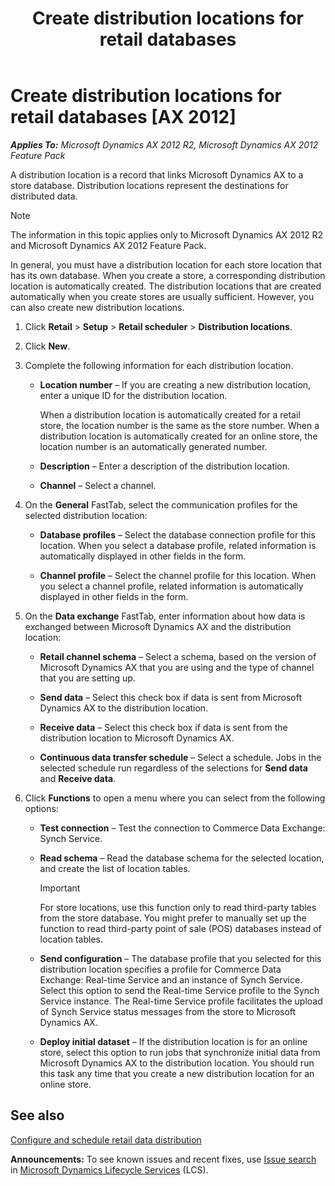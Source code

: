 ﻿---
title: Create distribution locations for retail databases
TOCTitle: Create distribution locations for retail databases
ms:assetid: dc601bbe-d24d-4dc3-aea0-3b9859ebfb1f
ms:mtpsurl: https://technet.microsoft.com/en-us/library/JJ677451(v=AX.60)
ms:contentKeyID: 49384235
ms.date: 05/18/2015
mtps_version: v=AX.60
f1_keywords:
- Forms.RetailConnDistributionLocation
- MsDynAx060.Forms.RetailConnDistributionLocation
---

# Create distribution locations for retail databases [AX 2012]


_**Applies To:** Microsoft Dynamics AX 2012 R2, Microsoft Dynamics AX 2012 Feature Pack_

A distribution location is a record that links Microsoft Dynamics AX to a store database. Distribution locations represent the destinations for distributed data.


> [!NOTE]
> <P>The information in this topic applies only to Microsoft Dynamics AX 2012 R2 and Microsoft Dynamics AX 2012 Feature Pack.</P>



In general, you must have a distribution location for each store location that has its own database. When you create a store, a corresponding distribution location is automatically created. The distribution locations that are created automatically when you create stores are usually sufficient. However, you can also create new distribution locations.

1.  Click **Retail** \> **Setup** \> **Retail scheduler** \> **Distribution locations**.

2.  Click **New**.

3.  Complete the following information for each distribution location.
    
      - **Location number** – If you are creating a new distribution location, enter a unique ID for the distribution location.
        
        When a distribution location is automatically created for a retail store, the location number is the same as the store number. When a distribution location is automatically created for an online store, the location number is an automatically generated number.
    
      - **Description** – Enter a description of the distribution location.
    
      - **Channel** – Select a channel.

4.  On the **General** FastTab, select the communication profiles for the selected distribution location:
    
      - **Database profiles** – Select the database connection profile for this location. When you select a database profile, related information is automatically displayed in other fields in the form.
    
      - **Channel profile** – Select the channel profile for this location. When you select a channel profile, related information is automatically displayed in other fields in the form.

5.  On the **Data exchange** FastTab, enter information about how data is exchanged between Microsoft Dynamics AX and the distribution location:
    
      - **Retail channel schema** – Select a schema, based on the version of Microsoft Dynamics AX that you are using and the type of channel that you are setting up.
    
      - **Send data** – Select this check box if data is sent from Microsoft Dynamics AX to the distribution location.
    
      - **Receive data** – Select this check box if data is sent from the distribution location to Microsoft Dynamics AX.
    
      - **Continuous data transfer schedule** – Select a schedule. Jobs in the selected schedule run regardless of the selections for **Send data** and **Receive data**.

6.  Click **Functions** to open a menu where you can select from the following options:
    
      - **Test connection** – Test the connection to Commerce Data Exchange: Synch Service.
    
      - **Read schema** – Read the database schema for the selected location, and create the list of location tables.
        

        > [!IMPORTANT]
        > <P>For store locations, use this function only to read third-party tables from the store database. You might prefer to manually set up the function to read third-party point of sale (POS) databases instead of location tables.</P>

    
      - **Send configuration** – The database profile that you selected for this distribution location specifies a profile for Commerce Data Exchange: Real-time Service and an instance of Synch Service. Select this option to send the Real-time Service profile to the Synch Service instance. The Real-time Service profile facilitates the upload of Synch Service status messages from the store to Microsoft Dynamics AX.
    
      - **Deploy initial dataset** – If the distribution location is for an online store, select this option to run jobs that synchronize initial data from Microsoft Dynamics AX to the distribution location. You should run this task any time that you create a new distribution location for an online store.

## See also

[Configure and schedule retail data distribution](configure-and-schedule-retail-data-distribution.md)

  
**Announcements:** To see known issues and recent fixes, use [Issue search](http://go.microsoft.com/fwlink/?linkid=389258) in [Microsoft Dynamics Lifecycle Services](http://go.microsoft.com/fwlink/?linkid=306505) (LCS).

